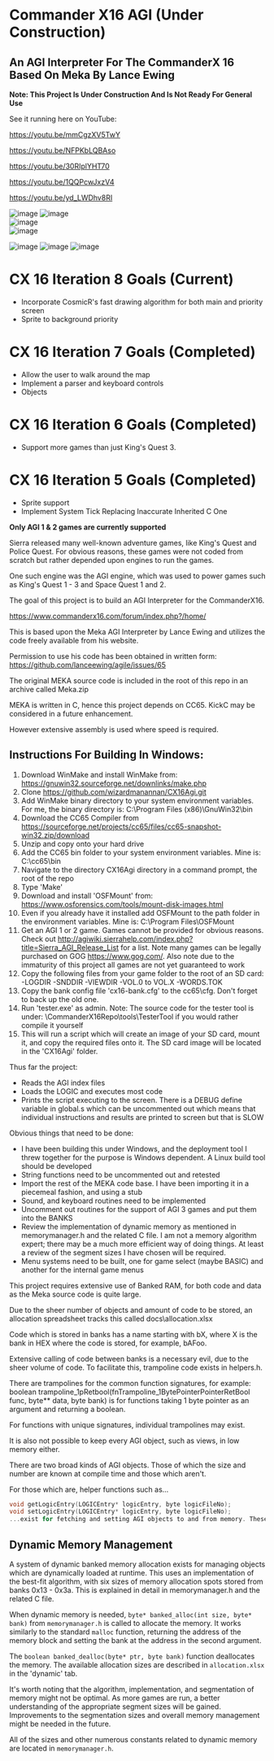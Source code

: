 # Commander X16 AGI (Under Construction)

## An AGI Interpreter For The CommanderX 16 Based On Meka By Lance Ewing

**Note: This Project Is Under Construction And Is Not Ready For General Use**

See it running here on YouTube:

https://youtu.be/mmCgzXV5TwY

https://youtu.be/NFPKbLQBAso

https://youtu.be/30RIplYHT70

https://youtu.be/1QQPcwJxzV4

https://youtu.be/yd_LWDhv8RI

![image](https://github.com/wizardmanannan/CX16Agi/assets/58645812/95672f9e-32c5-4775-9ee3-5145495f0f11)
![image](https://github.com/wizardmanannan/CX16Agi/assets/58645812/3fdfeadf-2016-48f1-a2fb-0f577838c710)  
![image](https://github.com/wizardmanannan/CX16Agi/assets/58645812/3df45e82-c7d4-4b29-ae96-cdc5e560ff09)  
![image](https://github.com/wizardmanannan/CX16Agi/assets/58645812/13d73012-a379-47b4-b18f-87e80225c55e)  

![image](https://github.com/wizardmanannan/CX16Agi/assets/58645812/ae1417c7-953b-4d7c-8789-2586a4abcd43)
![image](https://github.com/wizardmanannan/CX16Agi/assets/58645812/186fa2c7-33c1-491f-af3a-dabc6c6d560d)
![image](https://github.com/wizardmanannan/CX16Agi/assets/58645812/9e1d5f64-26f9-42b3-a706-09f752398636)

# CX 16 Iteration 8 Goals (Current)
- Incorporate CosmicR's fast drawing algorithm for both main and priority screen
- Sprite to background priority

# CX 16 Iteration 7 Goals (Completed)
- Allow the user to walk around the map
- Implement a parser and keyboard controls
- Objects

# CX 16 Iteration 6 Goals (Completed)
- Support more games than just King's Quest 3. 

# CX 16 Iteration 5 Goals (Completed)
- Sprite support
- Implement System Tick Replacing Inaccurate Inherited C One

**Only AGI 1 & 2 games are currently supported**

Sierra released many well-known adventure games, like King's Quest and Police Quest. For obvious reasons, these games were not coded from scratch but rather depended upon engines to run the games.

One such engine was the AGI engine, which was used to power games such as King's Quest 1 - 3 and Space Quest 1 and 2.

The goal of this project is to build an AGI Interpreter for the CommanderX16.

https://www.commanderx16.com/forum/index.php?/home/

This is based upon the Meka AGI Interpreter by Lance Ewing and utilizes the code freely available from his website.

Permission to use his code has been obtained in written form: https://github.com/lanceewing/agile/issues/65

The original MEKA source code is included in the root of this repo in an archive called Meka.zip

MEKA is written in C, hence this project depends on CC65. KickC may be considered in a future enhancement.

However extensive assembly is used where speed is required.

## Instructions For Building In Windows:
1. Download WinMake and install WinMake from: https://gnuwin32.sourceforge.net/downlinks/make.php
2. Clone https://github.com/wizardmanannan/CX16Agi.git
3. Add WinMake binary directory to your system environment variables. For me, the binary directory is: C:\Program Files (x86)\GnuWin32\bin
4. Download the CC65 Compiler from https://sourceforge.net/projects/cc65/files/cc65-snapshot-win32.zip/download
5. Unzip and copy onto your hard drive
6. Add the CC65 bin folder to your system environment variables. Mine is: C:\cc65\bin
7. Navigate to the directory CX16Agi directory in a command prompt, the root of the repo
8. Type 'Make'
9. Download and install 'OSFMount' from: https://www.osforensics.com/tools/mount-disk-images.html
10. Even if you already have it installed add OSFMount to the path folder in the environment variables. Mine is: C:\Program Files\OSFMount
11. Get an AGI 1 or 2 game. Games cannot be provided for obvious reasons. Check out http://agiwiki.sierrahelp.com/index.php?title=Sierra_AGI_Release_List for a list.
Note many games can be legally purchased on GOG https://www.gog.com/.
Also note due to the immaturity of this project all games are not yet guaranteed to work
12. Copy the following files from your game folder to the root of an SD card:
-LOGDIR
-SNDDIR
-VIEWDIR
-VOL.0 to VOL.X
-WORDS.TOK
13. Copy the bank config file 'cx16-bank.cfg' to the cc65\cfg. Don't forget to back up the old one.
14. Run 'tester.exe' as admin. Note: The source code for the tester tool is under: \CommanderX16Repo\tools\TesterTool if you would rather compile it yourself
15. This will run a script which will create an image of your SD card, mount it, and copy the required files onto it. The SD card image will be located in the 'CX16Agi' folder.

Thus far the project:
- Reads the AGI index files
- Loads the LOGIC and executes most code
- Prints the script executing to the screen. There is a DEBUG define variable in global.s which can be uncommented out which means that individual instructions and results are printed to screen but that is SLOW

Obvious things that need to be done:
- I have been building this under Windows, and the deployment tool I threw together for the purpose is Windows dependent. A Linux build tool should be developed
- String functions need to be uncommented out and retested
- Import the rest of the MEKA code base. I have been importing it in a piecemeal fashion, and using a stub
- Sound, and keyboard routines need to be implemented
- Uncomment out routines for the support of AGI 3 games and put them into the BANKS
- Review the implementation of dynamic memory as mentioned in memorymanager.h and the related C file. I am not a memory algorithm expert; there may be a much more efficient way of doing things. At least a review of the segment sizes I have chosen will be required.
- Menu systems need to be built, one for game select (maybe BASIC) and another for the internal game menus

This project requires extensive use of Banked RAM, for both code and data as the Meka source code is quite large.

Due to the sheer number of objects and amount of code to be stored, an allocation spreadsheet tracks this called docs\allocation.xlsx

Code which is stored in banks has a name starting with bX, where X is the bank in HEX where the code is stored, for example, bAFoo.

Extensive calling of code between banks is a necessary evil, due to the sheer volume of code. To facilitate this, trampoline code exists in helpers.h.

There are trampolines for the common function signatures, for example: boolean trampoline_1pRetbool(fnTrampoline_1BytePointerPointerRetBool func, byte** data, byte bank) is for functions taking 1 byte pointer as an argument and returning a boolean.

For functions with unique signatures, individual trampolines may exist.

It is also not possible to keep every AGI object, such as views, in low memory either.

There are two broad kinds of AGI objects. Those of which the size and number are known at compile time and those which aren't.

For those which are, helper functions such as...
```c
void getLogicEntry(LOGICEntry* logicEntry, byte logicFileNo);
void setLogicEntry(LOGICEntry* logicEntry, byte logicFileNo);
...exist for fetching and setting AGI objects to and from memory. These helper functions fetch the objects from the banked RAM and copy them into low memory or vice versa.
```

## Dynamic Memory Management

A system of dynamic banked memory allocation exists for managing objects which are dynamically loaded at runtime. This uses an implementation of the best-fit algorithm, with six sizes of memory allocation spots stored from banks 0x13 - 0x3a. This is explained in detail in memorymanager.h and the related C file.


When dynamic memory is needed, `byte* banked_alloc(int size, byte* bank)` from `memorymanager.h` is called to allocate the memory. It works similarly to the standard `malloc` function, returning the address of the memory block and setting the bank at the address in the second argument.

The `boolean banked_dealloc(byte* ptr, byte bank)` function deallocates the memory. The available allocation sizes are described in `allocation.xlsx` in the 'dynamic' tab.

It's worth noting that the algorithm, implementation, and segmentation of memory might not be optimal. As more games are run, a better understanding of the appropriate segment sizes will be gained. Improvements to the segmentation sizes and overall memory management might be needed in the future.

All of the sizes and other numerous constants related to dynamic memory are located in `memorymanager.h`.



